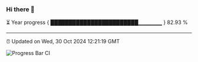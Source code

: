 ### Hi there 👋

⏳ Year progress { ████████████████████████▁▁▁▁▁▁ } 82.93 %

---

⏰ Updated on Wed, 30 Oct 2024 12:21:19 GMT

![Progress Bar CI](https://github.com/code-lakshay/GitHub-Actions-Demo/workflows/Progress%20Bar%20CI/badge.svg)
